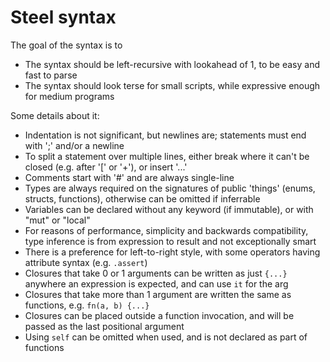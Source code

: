 
# Steel syntax

The goal of the syntax is to 

* The syntax should be left-recursive with lookahead of 1, to be easy and fast to parse
* The syntax should look terse for small scripts, while expressive enough for medium programs

Some details about it:

* Indentation is not significant, but newlines are; statements must end with ';' and/or a newline
* To split a statement over multiple lines, either break where it can't be closed (e.g. after '[' or '+'), or insert '...'
* Comments start with '#' and are always single-line
* Types are always required on the signatures of public 'things' (enums, structs, functions), otherwise can be omitted if inferrable
* Variables can be declared without any keyword (if immutable), or with "mut" or "local"
* For reasons of performance, simplicity and backwards compatibility, type inference is from expression to result and not exceptionally smart 
* There is a preference for left-to-right style, with some operators having attribute syntax (e.g. `.assert`)
* Closures that take 0 or 1 arguments can be written as just `{...}` anywhere an expression is expected, and can use `it` for the arg
* Closures that take more than 1 argument are written the same as functions, e.g. `fn(a, b) {...}`
* Closures can be placed outside a function invocation, and will be passed as the last positional argument
* Using `self` can be omitted when used, and is not declared as part of functions


